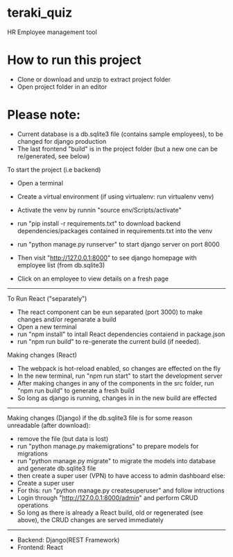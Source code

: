 # teraki_quiz
HR Employee management tool 

# How to run this project
- Clone or download and unzip to extract project folder
- Open project folder in an editor 

# Please note:
- Current database is a db.sqlite3 file (contains sample employees), to be changed for django production
- The last frontend "build" is in the project folder (but a new one can be re/generated, see below)

To start the project (i.e backend)
- Open a terminal
- Create a virtual environment (if using virtualenv: run virtualenv venv)
- Activate the venv by runnin "source env/Scripts/activate"
- run "pip install -r requirements.txt" to download backend dependencies/packages contained in requirements.txt into the venv
- run "python manage.py runserver" to start django server on port 8000

- Then visit "http://127.0.0.1:8000" to see django homepage with employee list (from db.sqlite3)
- Click on an employee to view details on a fresh page
---------------------------------------------------------------------------------------------------------------------------------
To Run React ("separately") 
- The react component can be eun separated (port 3000) to make changes and/or regenarate a build
- Open a new terminal
- run "npm install" to intall React dependencies contaiend in package.json
- run "npm run build" to re-generate the current build (if needed).

Making changes (React)
- The webpack is hot-reload enabled, so changes are effected on the fly
- In the new terminal, run "npm run start" to start the development server
- After making changes in any of the components in the src folder, run "npm run build" to generate a fresh build
- So long as django is running, changes in in the new build are effected

---------------------------------------------------------------------------------------------------------------------------------
Making changes (Django)
if the db.sqlite3 file is for some reason unreadable (after download):
- remove the file (but data is lost)
- run "python manage.py makemigrations" to prepare models for migrations
- run "python manage.py migrate" to migrate the models into database and generate db.sqlite3 file
- then create a super user (VPN) to have access to admin dashboard
else:
- Create a super user 
- For this: run "python manage.py createsuperuser" and follow intructions
- Login through "http://127.0.0.1:8000/admin" and perform CRUD operations
- So long as there is already a React build, old or regenerated (see above), the CRUD changes are served immediately

----------------------------------------------------------------------------------------------------------------------------------
- Backend: Django(REST Framework)
- Frontend: React

